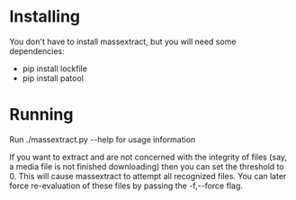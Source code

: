 # Installing

You don't have to install massextract, but you will need some dependencies:

  - pip install lockfile
  - pip install patool

# Running  

Run ./massextract.py --help for usage information

If you want to extract and are not concerned with the integrity of files (say,
a media file is not finished downloading) then you can set the threshold to 0.
This will cause massextract to attempt all recognized files.  You can later
force re-evaluation of these files by passing the -f,--force flag.

